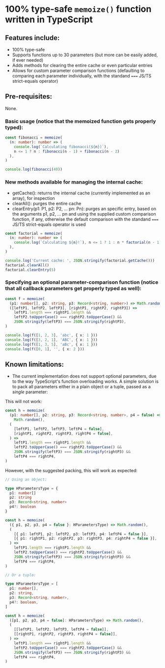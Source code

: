 # 100% type-safe `memoize()` function written in TypeScript

## Features include:

- 100% type-safe
- Supports functions up to 30 parameters (but more can be easily added, if ever needed)
- Adds methods for clearing the entire cache or even particular entries
- Allows for custom parameter comparison functions (defaulting to comparing each parameter individually, with the standand `===` JS/TS strict-equals operator)

## Pre-requisites:

None.

### Basic usage (notice that the memoized function gets properly typed):

```ts
const fibonacci = memoize(
  (n: number): number => (
    console.log(`Calculating fibonacci(${n})`),
    n <= 1 ? n : fibonacci(n - 1) + fibonacci(n - 2)
  ),
)

console.log(fibonacci(40))
```

### New methods available for managing the internal cache:

- getCache(): returns the internal cache (currently implemented as an array), for inspection
- clearAll(): purges the entire cache
- clearEntry(p1: P1, p2: P2, ... pn: Pn): purges an specific entry, based on the arguments p1, p2, ... pn and using the supplied
  custom comparison function, if any, otherwise the default comparison with the standand `===` JS/TS strict-equals operator is used

```ts
const factorial = memoize(
  (n: number): number => (
    console.log(`Calculating ${n}!`), n <= 1 ? 1 : n * factorial(n - 1)
  ),
)

console.log('Current cache: ', JSON.stringify(factorial.getCache()))
factorial.clearAll()
factorial.clearEntry(5)
```

### Specifying an optional parameter-comparison function (notice that all callback parameters get properly typed as well):

```ts
const f = memoize(
  (p1: number[], p2: string, p3: Record<string, number>) => Math.random(),
  ([leftP1, leftP2, leftP3], [rightP1, rightP2, rightP3]) =>
    leftP1.length === rightP1.length &&
    leftP2.toUpperCase() === rightP2.toUpperCase() &&
    JSON.stringify(leftP3) === JSON.stringify(rightP3),
)

console.log(f([1, 2, 3], 'abc', { x: 1 }))
console.log(f([3, 2, 1], 'ABC', { x: 1 }))
console.log(f([1, 3, 5], 'aBc', { x: 1 }))
console.log(f([0, 1], '', { x: 2 }))
```

## Known limitations:

- The current implementation does not support optional parameters, due to the way TypeScript's function overloading works. A simple solution is to pack all parameters either in a plain object or a tuple,
  passed as a _single_ parameter:

This will not work:

```ts
const h = memoize(
  (p1: number[], p2: string, p3: Record<string, number>, p4 = false) =>
    Math.random(),
  (
    [leftP1, leftP2, leftP3, leftP4 = false],
    [rightP1, rightP2, rightP3, rightP4 = false],
  ) =>
    leftP1.length === rightP1.length &&
    leftP2.toUpperCase() === rightP2.toUpperCase() &&
    JSON.stringify(leftP3) === JSON.stringify(rightP3) &&
    leftP4 === rightP4,
)
```

However, with the suggested packing, this will work as expected:

```ts
// Using an object:

type HParametersType = {
  p1: number[]
  p2: string
  p3: Record<string, number>
  p4?: boolean
}

const h = memoize(
  ({ p1, p2, p3, p4 = false }: HParametersType) => Math.random(),
  (
    [{ p1: leftP1, p2: leftP2, p3: leftP3, p4: leftP4 = false }],
    [{ p1: rightP1, p2: rightP2, p3: rightP3, p4: rightP4 = false }],
  ) =>
    leftP1.length === rightP1.length &&
    leftP2.toUpperCase() === rightP2.toUpperCase() &&
    JSON.stringify(leftP3) === JSON.stringify(rightP3) &&
    leftP4 === rightP4,
)

// Or a tuple:

type HParametersType = [
  p1: number[],
  p2: string,
  p3: Record<string, number>,
  p4?: boolean,
]

const h = memoize(
  ([p1, p2, p3, p4 = false]: HParametersType) => Math.random(),
  (
    [[leftP1, leftP2, leftP3, leftP4 = false]],
    [[rightP1, rightP2, rightP3, rightP4 = false]],
  ) =>
    leftP1.length === rightP1.length &&
    leftP2.toUpperCase() === rightP2.toUpperCase() &&
    JSON.stringify(leftP3) === JSON.stringify(rightP3) &&
    leftP4 === rightP4,
)
```
